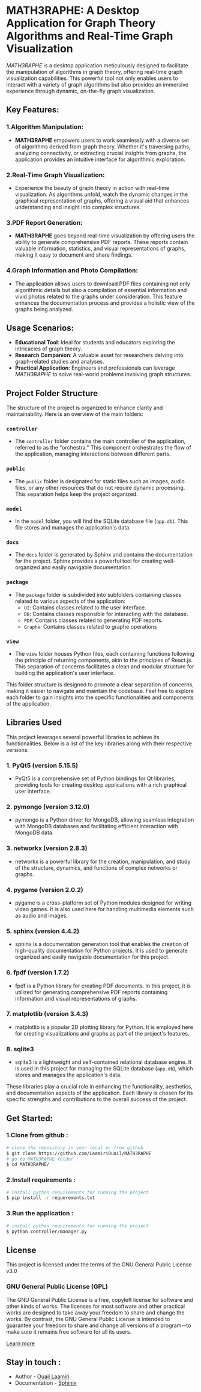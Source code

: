 # MATH3RAPHE: A Desktop Application for Graph Theory Algorithms and Real-Time Graph Visualization

*MATH3RAPHE* is a desktop application meticulously designed to facilitate the manipulation of algorithms in graph theory, offering real-time graph visualization capabilities. This powerful tool not only enables users to interact with a variety of graph algorithms but also provides an immersive experience through dynamic, on-the-fly graph visualization.

## Key Features:

### 1.Algorithm Manipulation:

- **MATH3RAPHE** empowers users to work seamlessly with a diverse set of algorithms derived from graph theory. Whether it's traversing paths, analyzing connectivity, or extracting crucial insights from graphs, the application provides an intuitive interface for algorithmic exploration.

### 2.Real-Time Graph Visualization:

- Experience the beauty of graph theory in action with real-time visualization. As algorithms unfold, watch the dynamic changes in the graphical representation of graphs, offering a visual aid that enhances understanding and insight into complex structures.

### 3.PDF Report Generation:

- **MATH3RAPHE** goes beyond real-time visualization by offering users the ability to generate comprehensive PDF reports. These reports contain valuable information, statistics, and visual representations of graphs, making it easy to document and share findings.

### 4.Graph Information and Photo Compilation:

- The application allows users to download PDF files containing not only algorithmic details but also a compilation of essential information and vivid photos related to the graphs under consideration. This feature enhances the documentation process and provides a holistic view of the graphs being analyzed.

## Usage Scenarios:

- **Educational Tool**: Ideal for students and educators exploring the intricacies of graph theory.
- **Research Companion**: A valuable asset for researchers delving into graph-related studies and analyses.
- **Practical Application**: Engineers and professionals can leverage *MATH3RAPHE* to solve real-world problems involving graph structures.


## Project Folder Structure

The structure of the project is organized to enhance clarity and maintainability. Here is an overview of the main folders:

### `controller`
- The `controller` folder contains the main controller of the application, referred to as the "orchestra." This component orchestrates the flow of the application, managing interactions between different parts.

### `public`
- The `public` folder is designated for static files such as images, audio files, or any other resources that do not require dynamic processing. This separation helps keep the project organized.

### `model`
- In the `model` folder, you will find the SQLite database file (`app.db`). This file stores and manages the application's data.

### `docs`
- The `docs` folder is generated by Sphinx and contains the documentation for the project. Sphinx provides a powerful tool for creating well-organized and easily navigable documentation.

### `package`
- The `package` folder is subdivided into subfolders containing classes related to various aspects of the application:
  - `UI`: Contains classes related to the user interface.
  - `DB`: Contains classes responsible for interacting with the database.
  - `PDF`: Contains classes related to generating PDF reports.
  - `Graphe`: Contains classes related to graphe operations 

### `view`
- The `view` folder houses Python files, each containing functions following the principle of returning components, akin to the principles of React.js. This separation of concerns facilitates a clean and modular structure for building the application's user interface.

This folder structure is designed to promote a clear separation of concerns, making it easier to navigate and maintain the codebase. Feel free to explore each folder to gain insights into the specific functionalities and components of the application.

## Libraries Used

This project leverages several powerful libraries to achieve its functionalities. Below is a list of the key libraries along with their respective versions:

### 1. PyQt5 (version 5.15.5)
- PyQt5 is a comprehensive set of Python bindings for Qt libraries, providing tools for creating desktop applications with a rich graphical user interface.

### 2. pymongo (version 3.12.0)
- pymongo is a Python driver for MongoDB, allowing seamless integration with MongoDB databases and facilitating efficient interaction with MongoDB data.

### 3. networkx (version 2.8.3)
- networkx is a powerful library for the creation, manipulation, and study of the structure, dynamics, and functions of complex networks or graphs.

### 4. pygame (version 2.0.2)
- pygame is a cross-platform set of Python modules designed for writing video games. It is also used here for handling multimedia elements such as audio and images.

### 5. sphinx (version 4.4.2)
- sphinx is a documentation generation tool that enables the creation of high-quality documentation for Python projects. It is used to generate organized and easily navigable documentation for this project.

### 6. fpdf (version 1.7.2)
- fpdf is a Python library for creating PDF documents. In this project, it is utilized for generating comprehensive PDF reports containing information and visual representations of graphs.

### 7. matplotlib (version 3.4.3)
- matplotlib is a popular 2D plotting library for Python. It is employed here for creating visualizations and graphs as part of the project's features.
### 8. sqlite3
- sqlite3 is a lightweight and self-contained relational database engine. It is used in this project for managing the SQLite database (`app.db`), which stores and manages the application's data.

These libraries play a crucial role in enhancing the functionality, aesthetics, and documentation aspects of the application. Each library is chosen for its specific strengths and contributions to the overall success of the project.


## Get Started:

### 1.Clone from github : 
```bash
# clone the repository in your local pc from github
$ git clone https://github.com/LaamiriOuail/MATH3RAPHE
# go to MATH3RAPHE folder :
$ cd MATH3RAPHE/
```

### 2.Install requirements : 
```bash
# install python requirements for running the project
$ pip install -r requerements.txt
```

### 3.Run the application : 
```bash
# install python requirements for running the project
$ python controller/manager.py
```



## License

This project is licensed under the terms of the GNU General Public License v3.0 

### GNU General Public License (GPL)

The GNU General Public License is a free, copyleft license for software and other kinds of works. The licenses for most software and other practical works are designed to take away your freedom to share and change the works. By contrast, the GNU General Public License is intended to guarantee your freedom to share and change all versions of a program--to make sure it remains free software for all its users.

[Learn more](LICENSE)

















## Stay in touch :
- Author - [Ouail Laamiri](https://www.linkedin.com/in/ouaillaamiri/) 
- Documentation - [Sphinix](https://laamiriouail.github.io/MATH3RAPHE/)
